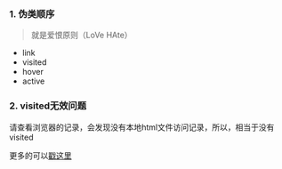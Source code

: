 ### 1. 伪类顺序
> 就是爱恨原则（LoVe HAte）

- link
- visited
- hover
- active

### 2. visited无效问题
请查看浏览器的记录，会发现没有本地html文件访问记录，所以，相当于没有visited

更多的可以[戳这里](http://blog.csdn.net/qq_21108099/article/details/50901529)
